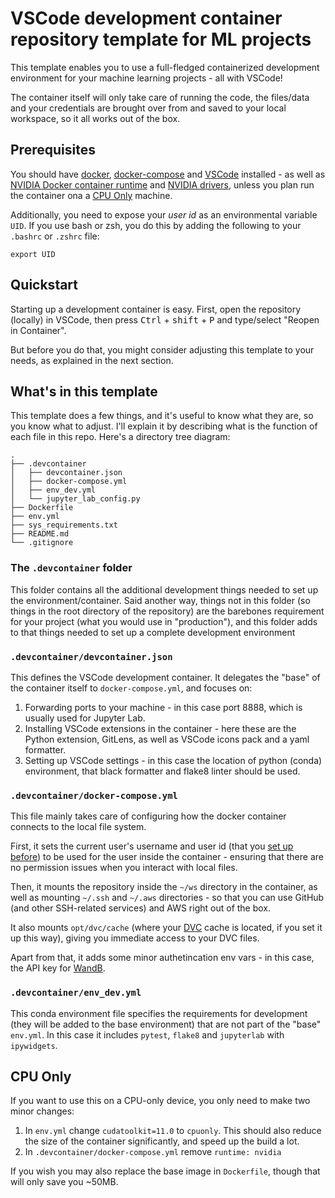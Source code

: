 # VSCode development container repository template for ML projects

This template enables you to use a full-fledged containerized development environment for your machine learning projects - all with VSCode!

The container itself will only take care of running the code, the files/data and your credentials are brought over from and saved to your local workspace, so it all works out of the box.

## Prerequisites

You should have [docker](), [docker-compose]() and [VSCode]() installed - as well as [NVIDIA Docker container runtime]() and [NVIDIA drivers](), unless you
plan run the container ona a [CPU Only](#cpu-only) machine.

Additionally, you need to expose your *user id* as an environmental variable `UID`. If you use bash or zsh, you do this by 
adding the following to your `.bashrc` or `.zshrc` file:
```
export UID
```

## Quickstart

Starting up a development container is easy. First, open the repository (locally) in VSCode, then press  <kbd>Ctrl</kbd> + <kbd>shift</kbd> + <kbd>P</kbd> and type/select "Reopen in Container".

But before you do that, you might consider adjusting this template to your needs, as explained in the next section.

## What's in this template

This template does a few things, and it's useful to know what they are, so you know what to adjust. I'll explain it by describing what is the function of each file in this repo. Here's a directory tree diagram:

```
.
├── .devcontainer
│   ├── devcontainer.json
│   ├── docker-compose.yml
│   ├── env_dev.yml
│   └── jupyter_lab_config.py
├── Dockerfile
├── env.yml
├── sys_requirements.txt
├── README.md
└── .gitignore
```

### The `.devcontainer` folder

This folder contains all the additional development things needed to set up the environment/container. Said another way, things not in this folder (so things in the root directory of the repository) are the barebones requirement for your project (what you would use in "production"), and this folder adds to that things needed to set up a complete development environment

### `.devcontainer/devcontainer.json`

This defines the VSCode development container. It delegates the "base" of the container itself to `docker-compose.yml`, and focuses on:

1. Forwarding ports to your machine - in this case port 8888, which is usually used for Jupyter Lab.
2. Installing VSCode extensions in the container - here these are the Python extension, GitLens, as well as VSCode icons pack and a yaml formatter.
3. Setting up VSCode settings - in this case the location of python (conda) environment, that black formatter and flake8 linter should be used.

### `.devcontainer/docker-compose.yml`

This file mainly takes care of configuring how the docker container connects to the local file system.

First, it sets the current user's username and user id (that you [set up before](#prerequisites)) to be used for the user inside the container - ensuring that there are no permission issues when you interact with local files.

Then, it mounts the repository inside the `~/ws` directory in the container, as well as mounting `~/.ssh` and `~/.aws` directories - so that you can use GitHub (and other SSH-related services) and AWS right out of the box.

It also mounts `opt/dvc/cache` (where your [DVC](https://dvc.org/) cache is located, if you set it up this way), giving you immediate access to your DVC files.

Apart from that, it adds some minor authetincation env vars - in this case, the API key for [WandB](https://wandb.ai/site).

### `.devcontainer/env_dev.yml`

This conda environment file specifies the requirements for development (they will be added to the base environment) that are not part of the "base" `env.yml`. In this case it includes `pytest`, `flake8` and `jupyterlab` with `ipywidgets`.

## CPU Only

If you want to use this on a CPU-only device, you only need to make two minor changes:

1. In `env.yml` change `cudatoolkit=11.0` to `cpuonly`. This should also reduce the size of the container significantly, and speed up the build a lot.
2. In `.devcontainer/docker-compose.yml` remove `runtime: nvidia`

If you wish you may also replace the base image in `Dockerfile`, though that will only save you ~50MB.